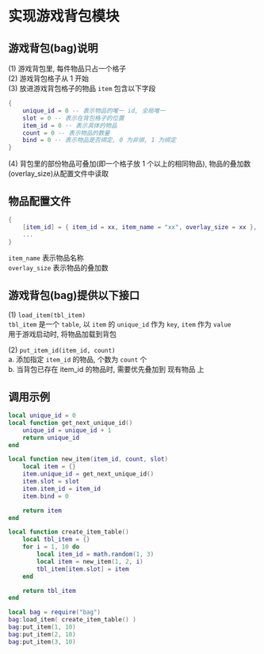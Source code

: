 # 实现游戏背包模块    

## 游戏背包(bag)说明    
(1) 游戏背包里, 每件物品只占一个格子    
(2) 游戏背包格子从 1 开始     
(3) 放进游戏背包格子的物品 `item` 包含以下字段    
```lua
{
	unique_id = 0 -- 表示物品的唯一 id, 全局唯一
	slot = 0 -- 表示在背包格子的位置
	item_id = 0 -- 表示具体的物品
	count = 0 -- 表示物品的数量
	bind = 0 -- 表示物品是否绑定, 0 为非绑, 1 为绑定
}
```
(4) 背包里的部份物品可叠加(即一个格子放 1 个以上的相同物品), 物品的叠加数(overlay_size)从配置文件中读取     

## 物品配置文件    
```lua
{
	[item_id] = { item_id = xx, item_name = "xx", overlay_size = xx },
	...
}
```
`item_name` 表示物品名称    
`overlay_size` 表示物品的叠加数    

## 游戏背包(bag)提供以下接口
(1) `load_item(tbl_item)`    
`tbl_item` 是一个 `table`, 以 `item` 的 `unique_id` 作为 `key`, `item` 作为 `value`      
用于游戏启动时, 将物品加载到背包      

(2) `put_item_id(item_id, count)`    
a. 添加指定 `item_id` 的物品, 个数为 `count` 个    
b. 当背包已存在 item_id 的物品时, 需要优先叠加到 现有物品 上     

## 调用示例
```lua
local unique_id = 0
local function get_next_unique_id()
	unique_id = unique_id + 1
	return unique_id
end

local function new_item(item_id, count, slot)
	local item = {}
	item.unique_id = get_next_unique_id()
	item.slot = slot
	item.item_id = item_id
	item.bind = 0

	return item
end

local function create_item_table()
	local tbl_item = {}
	for i = 1, 10 do
		local item_id = math.random(1, 3)
		local item = new_item(1, 2, i)
		tbl_item[item.slot] = item
	end

	return tbl_item
end

local bag = require("bag")
bag:load_item( create_item_table() )
bag:put_item(1, 10)
bag:put_item(2, 10)
bag:put_item(3, 10)
```